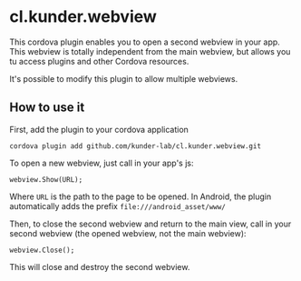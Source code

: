 <!---
license: Licensed to the Apache Software Foundation (ASF) under one
or more contributor license agreements.  See the NOTICE file
distributed with this work for additional information
regarding copyright ownership.  The ASF licenses this file
to you under the Apache License, Version 2.0 (the
"License"); you may not use this file except in compliance
with the License.  You may obtain a copy of the License at

http://www.apache.org/licenses/LICENSE-2.0

Unless required by applicable law or agreed to in writing,
software distributed under the License is distributed on an
"AS IS" BASIS, WITHOUT WARRANTIES OR CONDITIONS OF ANY
KIND, either express or implied.  See the License for the
specific language governing permissions and limitations
under the License.
-->

# cl.kunder.webview
This cordova plugin enables you to open a second webview in your app.
This webview is totally independent from the main webview, but allows you tu access plugins and other Cordova resources.

It's possible to modify this plugin to allow multiple webviews.

## How to use it

First, add the plugin to your cordova application

    cordova plugin add github.com/kunder-lab/cl.kunder.webview.git

To open a new webview, just call in your app's js:

    webview.Show(URL);

Where `URL` is the path to the page to be opened. In Android, the plugin automatically adds the prefix `file:///android_asset/www/`

Then, to close the second webview and return to the main view, call in your second webview (the opened webview, not the main webview):

    webview.Close();

This will close and destroy the second webview.

